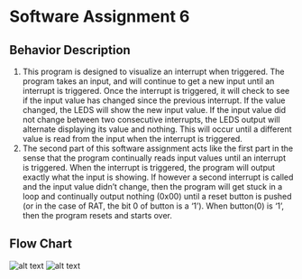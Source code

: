 # Software Assignment 6

## Behavior Description

1. This program is designed to visualize an interrupt when triggered. The program takes an input, and will continue to get a new input until an interrupt is triggered. Once the interrupt is triggered, it will check to see if the input value has changed since the previous interrupt. If the value changed, the LEDS will show the new input value. If the input value did not change between two consecutive interrupts, the LEDS output will alternate displaying its value and nothing. This will occur until a different value is read from the input when the interrupt is triggered.
2. The second part of this software assignment acts like the first part in the sense that the program continually reads input values until an interrupt is triggered. When the interrupt is triggered, the program will output exactly what the input is showing. If however a second interrupt is called and the input value didn’t change, then the program will get stuck in a loop and continually output nothing (0x00) until a reset button is pushed (or in the case of RAT, the bit 0 of button is a ‘1’). When button(0) is ‘1’, then the program resets and starts over.

## Flow Chart
![alt text](https://i.imgur.com/10B0jjT.png)
![alt text](https://i.imgur.com/xNzejWi.png)
